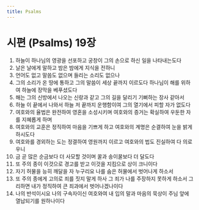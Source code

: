 ```yaml
---
title: Psalms
---
```


# 시편 (Psalms) 19장
1. 하늘이 하나님의 영광을 선포하고 궁창이 그의 손으로 하신 일을 나타내는도다
1. 날은 날에게 말하고 밤은 밤에게 지식을 전하니
1. 언어도 없고 말씀도 없으며 들리는 소리도 없으나
1. 그의 소리가 온 땅에 통하고 그의 말씀이 세상 끝까지 이르도다 하나님이 해를 위하여 하늘에 장막을 베푸셨도다
1. 해는 그의 신방에서 나오는 신랑과 같고 그의 길을 달리기 기뻐하는 장사 같아서
1. 하늘 이 끝에서 나와서 하늘 저 끝까지 운행함이여 그의 열기에서 피할 자가 없도다
1. 여호와의 율법은 완전하여 영혼을 소성시키며 여호와의 증거는 확실하여 우둔한 자를 지혜롭게 하며
1. 여호와의 교훈은 정직하여 마음을 기쁘게 하고 여호와의 계명은 순결하여 눈을 밝게 하시도다
1. 여호와를 경외하는 도는 정결하여 영원까지 이르고 여호와의 법도 진실하여 다 의로우니
1. 금 곧 많은 순금보다 더 사모할 것이며 꿀과 송이꿀보다 더 달도다
1. 또 주의 종이 이것으로 경고를 받고 이것을 지킴으로 상이 크니이다
1. 자기 허물을 능히 깨달을 자 누구리요 나를 숨은 허물에서 벗어나게 하소서
1. 또 주의 종에게 고의로 죄를 짓지 말게 하사 그 죄가 나를 주장하지 못하게 하소서 그리하면 내가 정직하여 큰 죄과에서 벗어나겠나이다
1. 나의 반석이시요 나의 구속자이신 여호와여 내 입의 말과 마음의 묵상이 주님 앞에 열납되기를 원하나이다